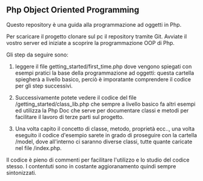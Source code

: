 ## Php Object Oriented Programming
Questo repository è una guida alla programmazione ad oggetti in Php.

Per scaricare il progetto clonare sul pc il repository tramite Git.
Avviate il vostro server ed iniziate a scoprire la programmazione OOP di Php.

Gli step da seguire sono:

1. leggere il file getting_started/first_time.php dove vengono spiegati con esempi pratici la base della programmazione 
ad oggetti: questa cartella spiegherà a livello basico, perciò è imporatante comprendere il codice per gli step successivi.

2. Successivamente potete vedere il codice del file /getting_started/class_lib.php che sempre a livello basico fa altri 
esempi ed utilizza la Php Doc che serve per documentare classi e metodi per facilitare il lavoro di terze parti sul progetto.

3. Una volta capito il concetto di classe, metodo, proprietà ecc.., una volta eseguito il codice d'esempio sarete in grado di 
proseguire con la cartella /model, dove all'interno ci saranno diverse classi, tutte quante caricate nel file /index.php.


Il codice è pieno di commenti per facilitare l'utilizzo e lo studio del codice stesso.
I contentuti sono in costante aggioranamento quindi sempre sintonizzati.  
